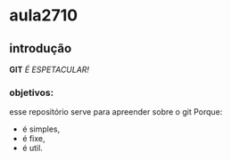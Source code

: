 # aula2710

## introdução
**GIT** _É_ *ESPETACULAR!*

### objetivos:

esse repositório serve para apreender sobre o git
Porque:
 - é simples,
 - é fixe,
 - é util.
